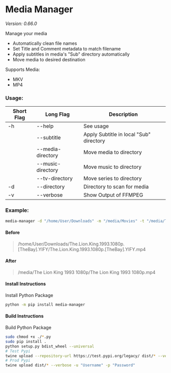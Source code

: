 # Media Manager
*Version: 0.66.0*

Manage your media
- Automatically clean file names 
- Set Title and Comment metadata to match filename
- Apply subtitles in media's "Sub" directory automatically
- Move media to desired destination

Supports Media:
- MKV
- MP4

### Usage:
| Short Flag | Long Flag         | Description                             |
|------------|-------------------|-----------------------------------------|
| -h         | --help            | See usage                               |
|            | --subtitle        | Apply Subtitle in local "Sub" directory |
|            | --media-directory | Move media to directory                 |
|            | --music-directory | Move music to directory                 |
|            | --tv-directory    | Move series to directory                |
| -d         | --directory       | Directory to scan for media             |
| -v         | --verbose         | Show Output of FFMPEG                   |


### Example:
```bash
media-manager -d "/home/User/Downloads" -m "/media/Movies" -t "/media/TV" -s
```
#### Before
> /home/User/Downloads/The.Lion.King.1993.1080p.[TheBay].YIFY/The.Lion.King.1993.1080p.[TheBay].YIFY.mp4 

#### After
> /media/The Lion King 1993 1080p/The Lion King 1993 1080p.mp4

#### Install Instructions
Install Python Package

```bash
python -m pip install media-manager
```

#### Build Instructions
Build Python Package

```bash
sudo chmod +x ./*.py
sudo pip install .
python setup.py bdist_wheel --universal
# Test Pypi
twine upload --repository-url https://test.pypi.org/legacy/ dist/* --verbose -u "Username" -p "Password"
# Prod Pypi
twine upload dist/* --verbose -u "Username" -p "Password"
```
